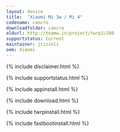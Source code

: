 ```yaml
---
layout: device
title:  "Xiaomi Mi 3w / Mi 4"
codename: cancro
downloadfolder: cancro
oldurl: http://teamw.in/project/twrp2/288
supportstatus: Current
maintainer: jrizzoli
oem: Xiaomi
---
```


{% include disclaimer.html %}

{% include supportstatus.html %}

{% include appinstall.html %}

{% include download.html %}

{% include twrpinstall.html %}

{% include fastbootinstall.html %}
